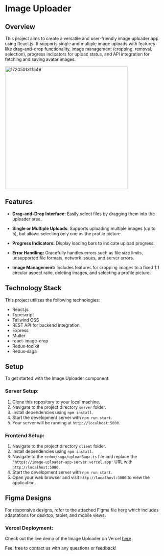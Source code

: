 # Image Uploader

## Overview

This project aims to create a versatile and user-friendly image uploader app using React.js. It supports single and multiple image uploads with features like drag-and-drop functionality, image management (cropping, removal, selection), progress indicators for upload status, and API integration for fetching and saving avatar images.


<img src="https://github.com/Aslam786-lab/image-uploader-app/assets/54398424/4cb193e6-2ffd-4c34-8427-657ed050baf7" alt="1720501311549" width="400"/>


## Features

- **Drag-and-Drop Interface:** Easily select files by dragging them into the uploader area.
  
- **Single or Multiple Uploads:** Supports uploading multiple images (up to 5), but allows selecting only one as the profile picture.

- **Progress Indicators:** Display loading bars to indicate upload progress.

- **Error Handling:** Gracefully handles errors such as file size limits, unsupported file formats, network issues, and server errors.

- **Image Management:** Includes features for cropping images to a fixed 1:1 circular aspect ratio, deleting images, and selecting a profile picture.

## Technology Stack

This project utilizes the following technologies:

- React.js
- Typescript
- Tailwind CSS
- REST API for backend integration 
- Express
- Multer
- react-image-crop
- Redux-toolkit
- Redux-saga
  
## Setup

To get started with the Image Uploader component:

### Server Setup:

1. Clone this repository to your local machine.
2. Navigate to the project directory `server` folder.
3. Install dependencies using `npm install`.
4. Start the development server with `npm run start`.
5. Your server will be running at `http://localhost:5000`.

### Frontend Setup:

1. Navigate to the project directory `client` folder.
2. Install dependencies using `npm install`.
3. Navigate to the `redux/saga/uploadSaga.ts` file and replace the `'https://image-uploader-app-server.vercel.app'` URL with `http://localhost:5000`.
4. Start the development server with `npm run start`.
5. Open your web browser and visit `http://localhost:3000` to view the application.


## Figma Designs

For responsive designs, refer to the attached Figma file [here](https://www.figma.com/design/tAekIi9QG7AVxP9NGxkNYb/image-uploader-figma?node-id=38-3098&t=PFc8aIDbD0eXxp0r-0) which includes adaptations for desktop, tablet, and mobile views.

### Vercel Deployment:

Check out the live demo of the Image Uploader on Vercel [here](https://image-uploader-app-ten.vercel.app/).

Feel free to contact us with any questions or feedback!

